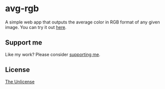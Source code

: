 # avg-rgb
A simple web app that outputs the average color in RGB format of any given image. You can try it out [here](https://iandraves.github.io/avg-rgb).

## Support me
Like my work? Please consider [supporting me](https://paypal.me/iandraves).

## License
[The Unlicense](https://choosealicense.com/licenses/unlicense/)
